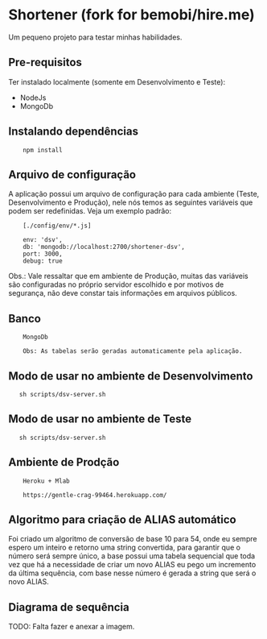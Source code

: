 # Shortener (fork for bemobi/hire.me)

Um pequeno projeto para testar minhas habilidades.

## Pre-requisitos

Ter instalado localmente (somente em Desenvolvimento e Teste):
- NodeJs
- MongoDb

## Instalando dependências

```
    npm install
```

## Arquivo de configuração

A aplicação possui um arquivo de configuração para cada ambiente (Teste, Desenvolvimento e Produção), nele nós temos as seguintes variáveis que podem ser redefinidas. Veja um exemplo padrão:

```
    [./config/env/*.js]

    env: 'dsv',
    db: 'mongodb://localhost:2700/shortener-dsv',
    port: 3000,
    debug: true
```

Obs.: Vale ressaltar que em ambiente de Produção, muitas das variáveis são configuradas no próprio servidor escolhido e por motivos de segurança, não deve constar tais informações em arquivos públicos.

## Banco

```
    MongoDb

    Obs: As tabelas serão geradas automaticamente pela aplicação.
```

## Modo de usar no ambiente de Desenvolvimento

```
   sh scripts/dsv-server.sh
```

## Modo de usar no ambiente de Teste

```
   sh scripts/dsv-server.sh
```

## Ambiente de Prodção

```
    Heroku + Mlab

    https://gentle-crag-99464.herokuapp.com/
```

## Algoritmo para criação de ALIAS automático 

Foi criado um algoritmo de conversão de base 10 para 54, onde eu sempre espero um inteiro e retorno uma string convertida, para garantir que o número será sempre único, a base possui uma tabela sequencial que toda vez que há a necessidade de criar um novo ALIAS eu pego um incremento da última sequência, com base nesse número é gerada a string que será o novo ALIAS.

## Diagrama de sequência

TODO: Falta fazer e anexar a imagem.